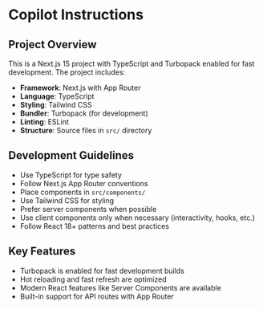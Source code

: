 # Copilot Instructions

<!-- Use this file to provide workspace-specific custom instructions to Copilot. For more details, visit https://code.visualstudio.com/docs/copilot/copilot-customization#_use-a-githubcopilotinstructionsmd-file -->

## Project Overview

This is a Next.js 15 project with TypeScript and Turbopack enabled for fast development. The project includes:

- **Framework**: Next.js with App Router
- **Language**: TypeScript
- **Styling**: Tailwind CSS
- **Bundler**: Turbopack (for development)
- **Linting**: ESLint
- **Structure**: Source files in `src/` directory

## Development Guidelines

- Use TypeScript for type safety
- Follow Next.js App Router conventions
- Place components in `src/components/`
- Use Tailwind CSS for styling
- Prefer server components when possible
- Use client components only when necessary (interactivity, hooks, etc.)
- Follow React 18+ patterns and best practices

## Key Features

- Turbopack is enabled for fast development builds
- Hot reloading and fast refresh are optimized
- Modern React features like Server Components are available
- Built-in support for API routes with App Router
